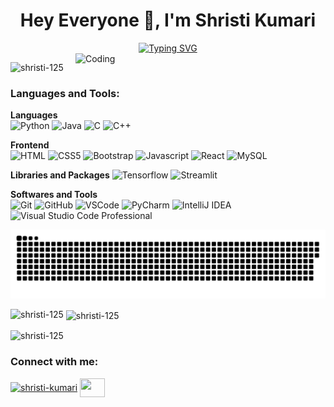 <h1 align="center">Hey Everyone 👋, I'm Shristi Kumari</h1>
<center>
   <a href="https://git.io/typing-svg"><img src="https://readme-typing-svg.herokuapp.com?font=Fira+Code&pause=4000&random=false&width=835&lines=Frontend_Developer|+Data_Analyst|+Java|+Python|+Development_Enthusiast|" alt="Typing SVG" /></a>
</center>
<img align="right" alt="Coding" width="400" src="https://mir-s3-cdn-cf.behance.net/project_modules/disp/601014116770475.6068beff4640a.gif">

<p align="left"> <img src="https://komarev.com/ghpvc/?username=shristi-125&label=Profile%20views&color=0e75b6&style=flat" alt="shristi-125" /> </p>

<h3 align="left">Languages and Tools:</h3>

<b>Languages</b><br>
![Python](https://img.shields.io/badge/Python-3776AB?style=for-the-badge&logo=python&logoColor=white)
![Java](https://img.shields.io/badge/Java-007396?style=for-the-badge&logo=java&logoColor=white)
![C](https://img.shields.io/badge/C-00599C?style=for-the-badge&logo=c&logoColor=white)
![C++](https://img.shields.io/badge/C++-00599C?style=for-the-badge&logo=c%2B%2B&logoColor=white)

<b>Frontend</b><br>
![HTML](https://img.shields.io/badge/HTML5-E34F26?style=for-the-badge&logo=html5&logoColor=white)
![CSS5](https://img.shields.io/badge/CSS5-1572B6?style=for-the-badge&logo=css3&logoColor=white)
![Bootstrap](https://img.shields.io/badge/Bootstrap-563D7C?style=for-the-badge&logo=bootstrap&logoColor=white)
![Javascript](https://img.shields.io/badge/Javascript-F0DB4F?style=for-the-badge&labelColor=black&logo=javascript&logoColor=F0DB4F)
![React](https://img.shields.io/badge/-React-61DBFB?style=for-the-badge&labelColor=black&logo=react&logoColor=61DBFB)
![MySQL](https://img.shields.io/badge/MySQL-lightgrey?logo=mysql&style=for-the-badge&logoColor=white&labelColor=blue)

<b>Libraries and Packages</b>
![Tensorflow](https://img.shields.io/badge/Tensorflow-007acc?style=for-the-badge&labelColor=black&logo=tensorflow&logoColor=007acc)
![Streamlit](https://img.shields.io/badge/streamlit-000000?style=for-the-badge&logo=streamlit&logoColor=white)


<b>Softwares and Tools</b><br>
![Git](https://img.shields.io/badge/Git-F05032?style=for-the-badge&logo=git&logoColor=white)
![GitHub](https://img.shields.io/badge/GitHub-181717?style=for-the-badge&logo=github&logoColor=white)
![VSCode](https://img.shields.io/badge/Visual_Studio-0078d7?style=for-the-badge&logo=visual%20studio&logoColor=white)
![PyCharm](https://img.shields.io/badge/PyCharm-000000?style=for-the-badge&logo=pycharm&logoColor=white)
![IntelliJ IDEA](https://img.shields.io/badge/IntelliJ_IDEA-000000?style=for-the-badge&logo=intellij-idea&logoColor=white)
![Visual Studio Code Professional](https://img.shields.io/badge/VS_Code_Professional-007ACC?style=for-the-badge&logo=visual-studio-code&logoColor=white)

<p align="center">
   <img src="https://github.com/killshotxd/svgIcons/blob/main/github-contribution-grid-snake.svg" alt="snake">
</p>

<p><img align="left" src="https://github-readme-stats.vercel.app/api/top-langs?username=shristi-125&show_icons=true&locale=en&layout=compact" alt="shristi-125" /></p>

<p>&nbsp;<img align="center" src="https://github-readme-stats.vercel.app/api?username=shristi-125&show_icons=true&locale=en" alt="shristi-125" /></p>

<p><img align="center" src="https://github-readme-streak-stats.herokuapp.com/?user=shristi-125&" alt="shristi-125" /></p>


<h3 align="left">Connect with me:</h3>
<p align="left">
<a href="https://www.linkedin.com/in/shristi-kumari-365a48276/" target="blank"><img align="center" src="https://img.icons8.com/fluent/48/000000/linkedin.png" alt="shristi-kumari" height="30" width="40" /></a>
<a href="https://github.com/SHRISTI-125" target="blank"><img align="center" src="https://img.icons8.com/fluent/48/000000/github.png" height="30" width="40" /></a></p>

